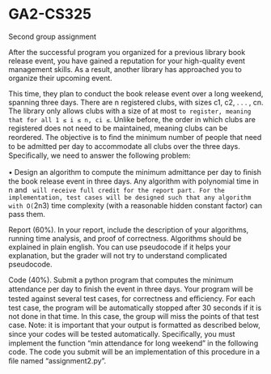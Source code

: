 # GA2-CS325
Second group assignment

After the successful program you organized for a previous library book release event, you have gained a reputation for your high-quality event management skills. As a result, another library has approached you to organize their upcoming event.

This time, they plan to conduct the book release event over a long weekend, spanning three days. There are n registered clubs, with sizes c1, c2, . . . , cn. The library only allows clubs with a size of at most ` to register, meaning that for all 1 ≤ i ≤ n, ci ≤ `. Unlike before, the order in which clubs are registered does not need to be maintained, meaning clubs can be reordered. The objective is to ﬁnd the minimum number of people that need to be admitted per day to accommodate all clubs over the three days. Speciﬁcally, we need to answer the following problem:

• Design an algorithm to compute the minimum admittance per day to ﬁnish the book release event in three days. Any algorithm with polynomial time in n and ` will receive full credit for the report part. For the implementation, test cases will be designed such that any algorithm with O(`2n3) time complexity (with a reasonable hidden constant factor) can pass them.

Report (60%). In your report, include the description of your algorithms, running time analysis, and proof of correctness. Algorithms should be explained in plain english. You can use pseudocode if it helps your explanation, but the grader will not try to understand complicated pseudocode.

Code (40%). Submit a python program that computes the minimum attendance per day to ﬁnish the event in three days. Your program will be tested against several test cases, for correctness and eﬃciency. For each test case, the program will be automatically stopped after 30 seconds if it is not done in that time. In this case, the group will miss the points of that test case. Note: it is important that your output is formatted as described below, since your codes will be tested automatically. Speciﬁcally, you must implement the function “min attendance for long weekend” in the following code. The code you submit will be an implementation of this procedure in a ﬁle named “assignment2.py”.
